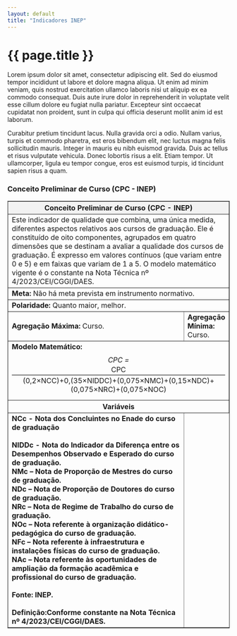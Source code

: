 ```yaml
---
layout: default
title: "Indicadores INEP"
---
```


# {{ page.title }}

Lorem ipsum dolor sit amet, consectetur adipiscing elit. Sed do eiusmod tempor incididunt ut labore et dolore magna aliqua. Ut enim ad minim veniam, quis nostrud exercitation ullamco laboris nisi ut aliquip ex ea commodo consequat. Duis aute irure dolor in reprehenderit in voluptate velit esse cillum dolore eu fugiat nulla pariatur. Excepteur sint occaecat cupidatat non proident, sunt in culpa qui officia deserunt mollit anim id est laborum.

Curabitur pretium tincidunt lacus. Nulla gravida orci a odio. Nullam varius, turpis et commodo pharetra, est eros bibendum elit, nec luctus magna felis sollicitudin mauris. Integer in mauris eu nibh euismod gravida. Duis ac tellus et risus vulputate vehicula. Donec lobortis risus a elit. Etiam tempor. Ut ullamcorper, ligula eu tempor congue, eros est euismod turpis, id tincidunt sapien risus a quam.

### Conceito Preliminar de Curso (CPC - INEP) 

<table border="1" cellspacing="0" cellpadding="5" style="border-collapse: collapse; width: 100%;">
  <thead>
    <tr
      </tr>
     <th colspan="2" style="background-color: #f2f2f2; text-align: center;">
   <strong>Conceito Preliminar de Curso (CPC - INEP)</strong>
      </th>
    </tr>
  </thead>

  <tbody>
    <tr>
      <td colspan="2">
     Este indicador de qualidade que combina, uma única medida, diferentes aspectos relativos aos cursos de graduação. Ele é constituído de oito componentes, agrupados em quatro dimensões que se destinam a avaliar a qualidade dos cursos de graduação. É expresso em valores contínuos (que variam entre 0 e 5) e em faixas que variam de 1 a 5. O modelo matemático vigente é o constante na Nota Técnica nº 4/2023/CEI/CGGI/DAES.
      </td>
    </tr>

   <tr>
      <td colspan="2"><strong>Meta:</strong> Não há meta prevista em instrumento normativo.</td>
  </tr>

  <tr>
      <td colspan="2"><strong>Polaridade:</strong> Quanto maior, melhor.</td>
  </tr>

  <tr>
      <td><strong>Agregação Máxima:</strong>  Curso.</td>
      <td><strong>Agregação Mínima:</strong> Curso.</td>
    </tr>

  <tr>
      <td colspan="2">
        <strong>Modelo Matemático:</strong><br>
        <p style="text-align: center; margin: 10px 0;">
          <em>CPC = </em>
    <span style="display:inline-block; text-align:center; min-width:220px;">
            <span style="display:block; border-bottom:1px solid #000; padding:2px 6px;">CPC</span>
            <span style="display:block; padding-top:2px;">(0,2×NCC)+0,(35×NIDDC)+(0,075×NMC)+(0,15×NDC)+(0,075×NRC)+(0,075×NOC)</span>
          </span>
        </p>
      </td>
    </tr>

  <tr>
      <th colspan="2" style="text-align:center;">Variáveis</th>
    </tr>

  <tr>
      <td style="vertical-align: top; width: 90%;">
        <strong>NCc - Nota dos Concluintes no Enade do curso de graduação<br><br>
        <strong>NIDDc - Nota do Indicador da Diferença entre os Desempenhos Observado e Esperado do curso de graduação.<br>
<strong>NMc – Nota de Proporção de Mestres do curso de graduação.<br>
<strong>NDc – Nota de Proporção de Doutores do curso de graduação.<br>
<strong>NRc – Nota de Regime de Trabalho do curso de graduação.<br>
<strong>NOc – Nota referente à organização didático-pedagógica do curso de graduação.<br>
<strong>NFc – Nota referente à infraestrutura e instalações físicas do curso de graduação.<br>
<strong>NAc – Nota referente às oportunidades de ampliação da formação acadêmica e profissional do curso de graduação.<br><br>
  <strong>Fonte:</strong> INEP.<br><br>
        <strong>Definição:</strong>Conforme constante na Nota Técnica nº 4/2023/CEI/CGGI/DAES. <br>
    </tr>
    </tbody>
</table
